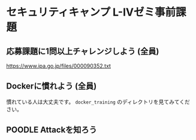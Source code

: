# セキュリティキャンプ L-IVゼミ事前課題

## 応募課題に1問以上チャレンジしよう (全員)

https://www.ipa.go.jp/files/000090352.txt

## Dockerに慣れよう (全員)

慣れている人は大丈夫です。
`docker_training` のディレクトリを見てみてください。

## POODLE Attackを知ろう
